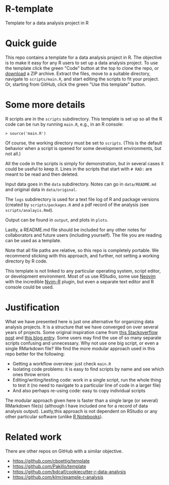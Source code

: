 # R-template
Template for a data analysis project in R 

# Quick guide
This repo contains a template for a data analysis project in R.
The objective is to make it easy for any R users to set up a data analysis project.
To use the template click the green "Code" button at the top to clone the repo, or [download](https://github.com/sashahafner/R-template/archive/refs/heads/main.zip) a ZIP archive.
Extract the files, move to a suitable directory, navigate to `scripts/main.R`, and start editing the scripts to fit your project.
Or, starting from GitHub, click the green "Use this template" button.

# Some more details
R scripts are in the `scripts` subdirectory.
This template is set up so all the R code can be run by running `main.R`, e.g., in an R console:
```
> source('main.R')
```
Of course, the working directory must be set to `scripts`.
(This is the default behavior when a script is opened for some development environments, but not all.)

All the code in the scripts is simply for demonstration, but in several cases it could be useful to keep it.
Lines in the scripts that start with `# RAD:` are meant to be read and then deleted.

Input data goes in the `data` subdirectory.
Notes can go in `data/README.md` and original data in `data/original`.

The `logs` subdirectory is used for a text file log of R and package versions (created by `scripts/packages.R` and a pdf record of the analysis (see `scripts/analayis.Rmd`).

Output can be found in `output`, and plots in `plots`.

Lastly, a README.md file should be included for any other notes for collaborators and future users (including yourself).
The file you are reading can be used as a template.

Note that all file paths are relative, so this repo is completely portable. 
We recommend sticking with this approach, and further, not setting a working directory by R code.

This template is not linked to any particular operating system, script editor, or development environment.
Most of us use RStudio, some use [Neovim](https://neovim.io/) with the incredible [Nvim-R](https://github.com/jalvesaq/Nvim-R) plugin, but even a separate text editor and R console could be used.

# Justification
What we have presented here is just one alternative for organizing data analysis projects.
It is a structure that we have converged on over several years of projects. 
Some original inspiration came from [this Stackoverflow post](https://stackoverflow.com/questions/1429907/workflow-for-statistical-analysis-and-report-writing) and [this blog entry](https://robjhyndman.com/hyndsight/workflow-in-r/).
Some users may find the use of so many separate scripts confusing and unnecessary.
Why not use one big script, or even a single RMarkdown file?
We find the more modular approach used in this repo better for the following:

* Getting a workflow overview: just check `main.R`
* Isolating code problems: it is easy to find scripts by name and see which ones throw errors
* Editing/writing/testing code: work in a single script, run the whole thing to test it (no need to navigate to a particular line of code in a larger file)
* And also perhaps re-using code: easy to copy individual scripts

The modular approach given here is faster than a single large (or several) RMarkdown file(s) (although I have included one for a record of data analysis output). 
Lastly,this approach is not dependent on RStudio or any other particular software (unlike [R Notebooks](https://www.rstudio.com/blog/r-notebooks/)).

# Related work
There are other repos on GitHub with a similar objective.
* <https://github.com/cboettig/template>
* <https://github.com/Pakillo/template>
* <https://github.com/bdcaf/cookiecutter-r-data-analysis>
* <https://github.com/klmr/example-r-analysis>
